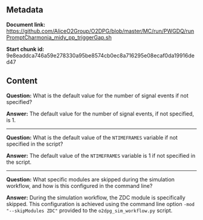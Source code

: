 ## Metadata

**Document link:** https://github.com/AliceO2Group/O2DPG/blob/master/MC/run/PWGDQ/runPromptCharmonia_midy_pp_triggerGap.sh

**Start chunk id:** 9e8eaddca746a59e278330a95be8574cb0ec8a716295e08ecaf0da19916ded47

## Content

**Question:** What is the default value for the number of signal events if not specified?

**Answer:** The default value for the number of signal events, if not specified, is 1.

---

**Question:** What is the default value of the `NTIMEFRAMES` variable if not specified in the script?

**Answer:** The default value of the `NTIMEFRAMES` variable is 1 if not specified in the script.

---

**Question:** What specific modules are skipped during the simulation workflow, and how is this configured in the command line?

**Answer:** During the simulation workflow, the ZDC module is specifically skipped. This configuration is achieved using the command line option `-mod "--skipModules ZDC"` provided to the `o2dpg_sim_workflow.py` script.